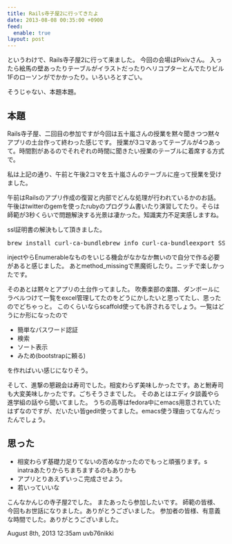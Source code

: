 ```yaml
---
title: Rails寺子屋2に行ってきたよ
date: 2013-08-08 00:35:00 +0900
feed:
  enable: true
layout: post
---
```

<p>      というわけで、Rails寺子屋2に行って来ました。 今回の会場はPixivさん。      入ったら絵馬の壁あったりテーブルがイラストだったりヘリコプターとんでたりビル1Fのローソンがでかかったり。いろいろとすごい。    </p>    <p>そうじゃない、本題本題。</p>    <h2>本題</h2>    <p>      Rails寺子屋、二回目の参加ですが今回は五十嵐さんの授業を黙々聞きつつ黙々アプリの土台作って終わった感じです。      授業が3コマあってテーブルが4つあって。時間割があるのでそれぞれの時間に聞きたい授業のテーブルに着席する方式で。    </p>    <p>      私は上記の通り、午前と午後2コマを五十嵐さんのテーブルに座って授業を受けました。    </p>    <p>      午前はRailsのアプリ作成の復習と内部でどんな処理が行われているかのお話。      午後はtwitterのgemを使ったrubyのプログラム書いたり演習してたり。そらは師範が3秒くらいで問題解決する光景は凄かった。知識実力不足実感しますね。    </p>    <p>ssl証明書の解決もして頂きました。</p>    <pre>brew install curl-ca-bundlebrew info curl-ca-bundleexport SSL_CERT_FILE=/usr/local/opt/curl-ca-bundle/share/ca-bundle.crt</pre>    <p>      injectやらEnumerableなものをいじる機会がなかなか無いので自分で作る必要があると感じました。      あとmethod_missingで黒魔術したり。ニッチで楽しかったです。    </p>    <p>      そのあとは黙々とアプリの土台作ってました。      吹奏楽部の楽譜、ダンボールにラベルつけて一覧をexcel管理してたのをどうにかしたいと思ってたし、思ったのでどちゃっと。      このくらいならscaffold使っても許されるでしょう。一覧はどうにか形になったので    </p>    <ul>      <li>簡単なパスワード認証</li>      <li>検索</li>      <li>ソート表示</li>      <li>みため(bootstrapに頼る)</li>    </ul>    <p>を作ればいい感じになりそう。</p>    <p>      そして、進撃の懇親会は寿司でした。相変わらず美味しかったです。あと鮒寿司も大変美味しかったです。ごちそうさまでした。      そのあとはエディタ談義やら進学組の話やら聞いてました。      うちの高専はfedora中にemacs用意されていたはずなのですが、だいたい皆gedit使ってました。emacs使う理由ってなんだったんでしょう。    </p>    <h2>思った</h2>    <ul>      <li>        相変わらず基礎力足りてないの否めなかったのでもっと頑張ります。s        inatraあたりからちまちまするのもありかも      </li>      <li>アプリとりあえずいっこ完成させよう。</li>      <li>若いっていいな</li>    </ul>    <p>      こんなかんじの寺子屋2でした。 またあったら参加したいです。      師範の皆様、今回もお世話になりました。ありがとうございました。      参加者の皆様、有意義な時間でした。ありがとうございました。    </p>    <div id="footer">      <span id="timestamp"> August 8th, 2013 12:35am </span>      <span class="tag">uvb76nikki</span>    </div>
